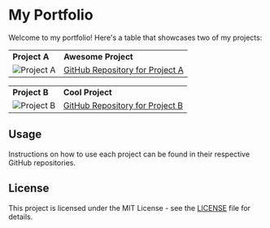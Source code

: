 # My Portfolio

Welcome to my portfolio! Here's a table that showcases two of my projects:

|                   |                            |
| ----------------- | -------------------------- |
| **Project A**     | **Awesome Project**        |
| ![Project A](https://your-image-link-a.com) | [GitHub Repository for Project A](https://github.com/your-username/project-a) |

|                   |                            |
| ----------------- | -------------------------- |
| **Project B**     | **Cool Project**           |
| ![Project B](https://your-image-link-b.com) | [GitHub Repository for Project B](https://github.com/your-username/project-b) |

## Usage

Instructions on how to use each project can be found in their respective GitHub repositories.

## License

This project is licensed under the MIT License - see the [LICENSE](LICENSE) file for details.

